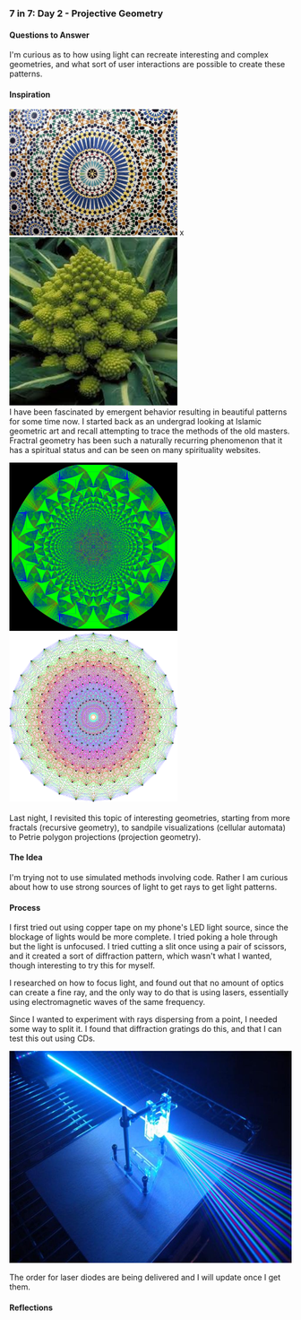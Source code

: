 ### 7 in 7: Day 2 - Projective Geometry ###

#### Questions to Answer ####
I'm curious as to how using light can recreate interesting and complex geometries, and what sort of user interactions are possible to create these patterns.

#### Inspiration ####
<img src="assets/islamic-art.jpg" width="300">  x<img src="assets/nature.jpeg" width="300">  <br>
I have been fascinated by emergent behavior resulting in beautiful patterns for some time now. I started back as an undergrad looking at Islamic geometric art and recall attempting to trace the  methods of the old masters. Fractral geometry has been such a naturally recurring phenomenon that it has a spiritual status and can be seen on many spirituality websites. 

<img src="assets/sandpile.gif" width="300">  <img src="assets/petrie.png" width="300">  
<br>
Last night, I revisited this topic of interesting geometries, starting from more fractals (recursive geometry), to sandpile visualizations (cellular automata) to Petrie polygon projections (projection geometry).

#### The Idea ####
I'm trying not to use simulated methods involving code. Rather I am curious about how to use strong sources of light to get rays to get light patterns.

#### Process ####
I first tried out using copper tape on my phone's LED light source, since the blockage of lights would be more complete. I tried poking a hole through but the light is unfocused. I tried cutting a slit once using a pair of scissors, and it created a sort of diffraction pattern, which wasn't what I wanted, though interesting to try this for myself.

I researched on how to focus light, and found out that no amount of optics can create a fine ray, and the only way to do that is using lasers, essentially using electromagnetic waves of the same frequency.

Since I wanted to experiment with rays dispersing from a point, I needed some way to split it. I found that diffraction gratings do this, and that I can test this out using CDs.

<img src="assets/laserDiffGrating.jpg" width="800">  

The order for laser diodes are being delivered and I will update once I get them.

#### Reflections ####


